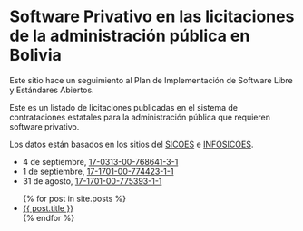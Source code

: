 # Software Privativo en las licitaciones de la administración pública en Bolivia

Este sitio hace un seguimiento al Plan de Implementación de Software 
Libre y Estándares Abiertos.

Este es un listado de licitaciones publicadas en el sistema de contrataciones
estatales para la administración pública que requieren software privativo.

Los datos están basados en los sitios del [SICOES](https://www.sicoes.gob.bo/) e [INFOSICOES](http://www.sicoes.com.bo/).

- 4 de septiembre, [17-0313-00-768641-3-1](17-0313-00-768641-3-1)
- 1 de septiembre, [17-1701-00-774423-1-1](17-1701-00-774423-1-1)
- 31 de agosto, [17-1701-00-775393-1-1](17-1701-00-775393-1-1)

<ul>
  {% for post in site.posts %}
    <li>
      <a href="{{ post.url }}">{{ post.title }}</a>
    </li>
  {% endfor %}
</ul>
